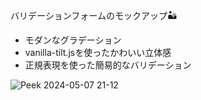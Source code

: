 バリデーションフォームのモックアップ🏜
- モダンなグラデーション
- vanilla-tilt.jsを使ったかわいい立体感
- 正規表現を使った簡易的なバリデーション

![Peek 2024-05-07 21-12](https://github.com/KamabokoFish/validation-form/assets/79447012/10935cee-f2ae-456e-b765-d11246bb9b7f)
